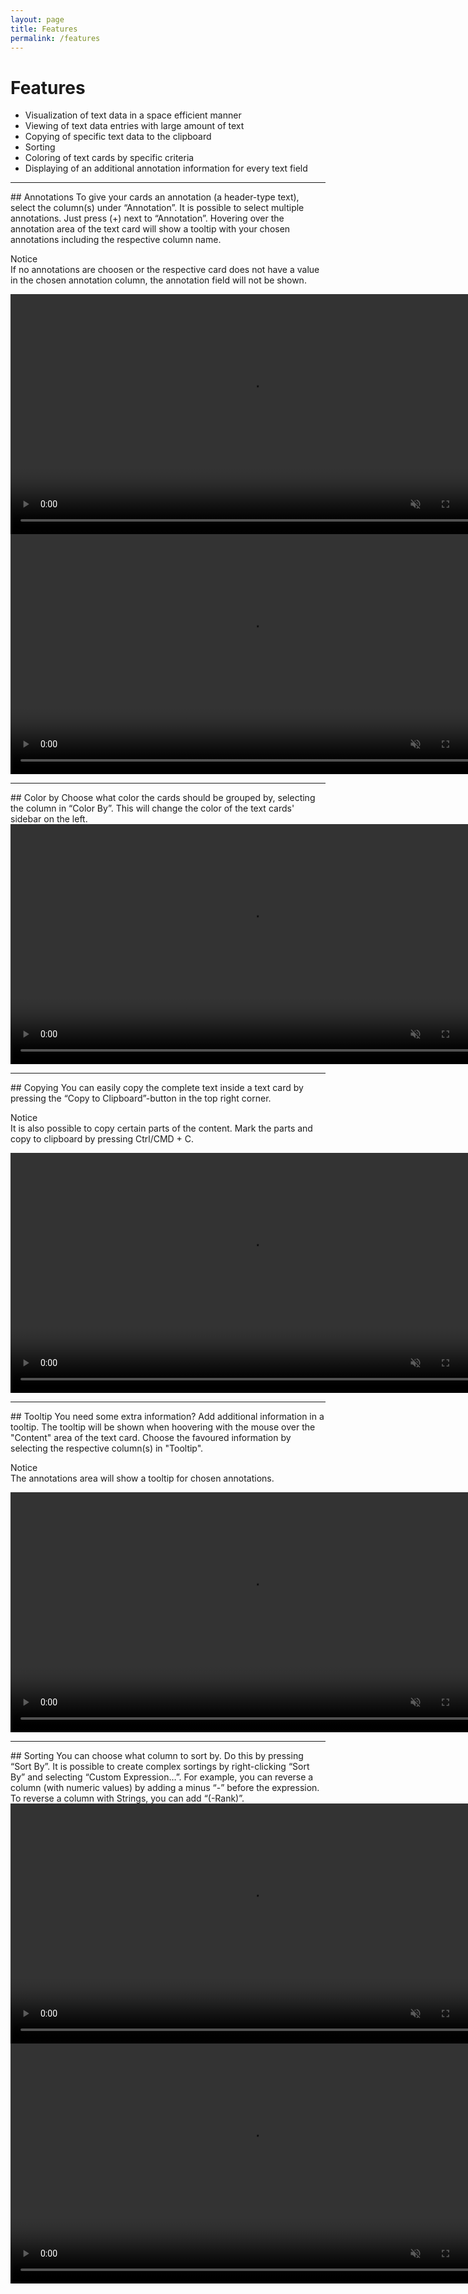 ```yaml
---
layout: page
title: Features
permalink: /features
---
```


# Features

* Visualization of text data in a space efficient manner
* Viewing of text data entries with large amount of text
* Copying of specific text data to the clipboard
* Sorting
* Coloring of text cards by specific criteria
* Displaying of an additional annotation information for every text field

<hr class="panel-line">
## Annotations
To give your cards an annotation (a header-type text), select the column(s) under “Annotation”.
It is possible to select multiple annotations. Just press (+) next to “Annotation”.
Hovering over the annotation area of the text card will show a tooltip with your chosen annotations including the respective column name.
<p><span class="badge badge-warning">Notice</span><br>
If no annotations are choosen or the respective card does not have a value in the chosen annotation column, the annotation field will not be shown.</p>
<video controls muted width="768">
  <source src="{{ site.baseurl }}/assets/webms/annotation1.webm" type="video/webm">
  <p>Your browser does not support webm files.</p>
</video>

<video controls muted width="768">
  <source src="{{ site.baseurl }}/assets/webms/annotation2.webm" type="video/webm">
  <p>Your browser does not support webm files.</p>
</video>

<hr class="panel-line">
## Color by
Choose what color the cards should be grouped by, selecting the column in “Color By”. This will change the color of the text cards' sidebar on the left.
<video controls muted width="768">
  <source src="{{ site.baseurl }}/assets/webms/color-by.webm" type="video/webm">
  <p>Your browser does not support webm files.</p>
</video>

<hr class="panel-line">
## Copying
You can easily copy the complete text inside a text card by pressing the “Copy to Clipboard”-button in the top right corner. 
<p><span class="badge badge-warning">Notice</span><br>
It is also possible to copy certain parts of the content. Mark the parts and copy to clipboard by pressing Ctrl/CMD + C.</p>
<video controls muted width="768">
  <source src="{{ site.baseurl }}/assets/webms/copy-to-clipboard.webm" type="video/webm">
  <p>Your browser does not support webm files.</p>
</video>

<hr class="panel-line">
## Tooltip
You need some extra information? Add additional information in a tooltip. The tooltip will be shown when hoovering with the mouse over the "Content" area of the text card. Choose the favoured information by selecting the respective column(s) in "Tooltip". 
<p><span class="badge badge-warning">Notice</span><br>
The annotations area will show a tooltip for chosen annotations.</p>
<video controls muted width="768">
  <source src="{{ site.baseurl }}/assets/webms/tooltip.webm" type="video/webm">
  <p>Your browser does not support webm files.</p>
</video>

<hr class="panel-line">
## Sorting
You can choose what column to sort by.
Do this by pressing “Sort By”.
It is possible to create complex sortings by right-clicking “Sort By” and selecting “Custom Expression…”.
For example, you can reverse a column (with numeric values) by adding a minus “-” before the expression. To reverse a column with Strings, you can add “(-Rank)”.
<video controls muted width="768">
  <source src="{{ site.baseurl }}/assets/webms/sorting.webm" type="video/webm">
  <p>Your browser does not support webm files.</p>
</video>

<video controls muted width="768">
  <source src="{{ site.baseurl }}/assets/webms/sorting2.webm" type="video/webm">
  <p>Your browser does not support webm files.</p>
</video>